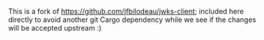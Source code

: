 This is a fork of https://github.com/jfbilodeau/jwks-client; included here directly to avoid
another git Cargo dependency while we see if the changes will be accepted upstream :)
